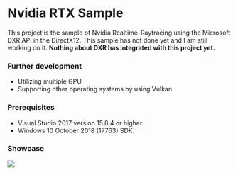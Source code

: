 # Nvidia RTX Sample
This project is the sample of Nvidia Realtime-Raytracing using the Microsoft DXR API in the DirectX12.
This sample has not done yet and I am still working on it.
**Nothing about DXR has integrated with this project yet.**
### Further development
* Utilizing multiple GPU
* Supporting other operating systems by using Vulkan
### Prerequisites
* Visual Studio 2017 version 15.8.4 or higher.
* Windows 10 October 2018 (17763) SDK.
### Showcase
![](sample.gif)